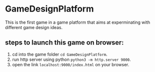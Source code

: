 # GameDesignPlatform

This is the first game in a game platform that aims at experminating with different game design ideas.


## steps to launch this game on browser:

1. cd into the game folder `cd GameDesignPlatform`.
2. run http server using python `python3 -m http.server 9000`.
3. open the link `localhost:9000/index.html` on your browser.
